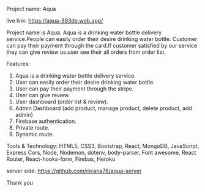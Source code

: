 Project name: Aqua

live link: https://aqua-393de.web.app/

Project name is Aqua. Aqua is a drinking water bottle delivery service.People can easily order their desire drinking water bottle. Customer can pay their payment through the card.If customer satisfied by our service they can give review us.user see their all orders from order list.

Features:

1. Aqua is a drinking water bottle delivery service.
2. User can easily order their desire drinking water bottle.
3. User can pay their payment through the stripe.
4. User can give review.
5. User dashboard (order list & review).
6. Admin Dashboard (add product, manage product, delete product, add admin)
7. Firebase authentication.
8. Private route.
9. Dynamic route.

Tools & Technology: HTML5, CSS3, Bootstrap, React, MongoDB, JavaScript, Express Cors, Node, Nodemon, dotenv, body-parser,
                    Font awesome, React Router, React-hooks-form, Firebas, Heroku

server side: https://github.com/rkrana78/aqua-server


Thank you

